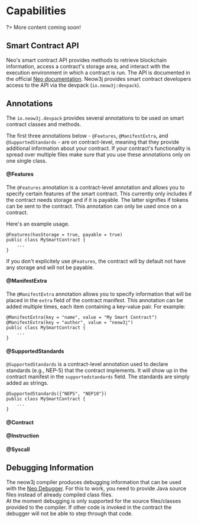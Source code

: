 # Capabilities

?>  More content coming soon!

## Smart Contract API

Neo's smart contract API provides methods to retrieve blockchain information, access a contract's
storage area, and interact with the execution environment in which a contract is run.
The API is documented in the official [Neo
documentation](https://docs.neo.org/v3/docs/en-us/reference/scapi/fw/dotnet/neo.html). Neow3j
provides smart contract developers access to the API via the devpack (`io.neow3j:devpack`).


## Annotations

The `io.neow3j.devpack` provides several annotations to be used on smart contract classes and
methods. 

The first three annotations below - `@Features`, `@ManifestExtra`, and `@SupportedStandards` - are
on contract-level, meaning that they provide additional information about your contract. If your
contract's functionality is spread over multiple files make sure that you use these annotations only
on one single class.


#### @Features

The `@Features` annotation is a contract-level annotation and allows you to specify certain features
of the smart contract. This currently only includes if the contract needs storage and if it is
payable. The latter signifies if tokens can be sent to the contract. This annotation can only be
used once on a contract.

Here's an example usage.
```
@Features(hasStorage = true, payable = true)
public class MySmartContract {
    ...
}
```

If you don't explicitely use `@Features`, the contract will by default not have any storage and will
not be payable.


#### @ManifestExtra

The `@ManifestExtra` annotation allows you to specify information that will be placed in the `extra`
field of the contract manifest. This annotation can be added multiple times, each item containing a
key-value pair. For example:

```
@ManifestExtra(key = "name", value = "My Smart Contract")
@ManifestExtra(key = "author", value = "neow3j")
public class MySmartContract {
    ...
}
```

#### @SupportedStandards

`@SupportedStandards` is a contract-level annotation used to declare standards (e.g., NEP-5) that
the contract implements. It will show up in the contract manifest in the `supportedstandards` field.
The standards are simply added as strings.

```
@SupportedStandards({"NEP5", "NEP10"})
public class MySmartContract {
    ...
}
```

#### @Contract

#### @Instruction

#### @Syscall




## Debugging Information

The neow3j compiler produces debugging information that can be used with the [Neo
Debugger](https://github.com/neo-project/neo-debugger). For this to work, you need to provide Java
source files instead of already compiled class files.  
At the moment debugging is only supported for the source files/classes provided to the compiler. If
other code is invoked in the contract the debugger will not be able to step through that code. 



